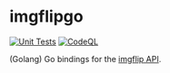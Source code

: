 # imgflipgo
[![Unit Tests](https://github.com/TannerKvarfordt/imgflipgo/actions/workflows/unit-tests.yml/badge.svg)](https://github.com/TannerKvarfordt/imgflipgo/actions/workflows/unit-tests.yml)
[![CodeQL](https://github.com/TannerKvarfordt/imgflipgo/actions/workflows/codeql-analysis.yml/badge.svg)](https://github.com/TannerKvarfordt/imgflipgo/actions/workflows/codeql-analysis.yml)

(Golang) Go bindings for the [imgflip API](https://imgflip.com/api).
